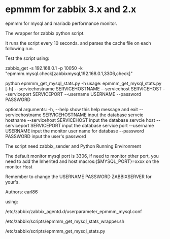 # epmmm for zabbix 3.x and 2.x
epmmm for mysql and mariadb performance monitor. 


The wrapper for zabbix python script.


It runs the script every 10 seconds. and parses the cache file on each following run.


Test the script using: 

zabbix_get -s 192.168.0.1 -p 10050 -k "epmmm.mysql.check[zabbixmysql,192.168.0.1,3306,check]"

python epmmm_get_mysql_stats.py  -h
usage: epmmm_get_mysql_stats.py [-h] --servicehostname SERVICEHOSTNAME
                                --servicehost SERVICEHOST --serviceport
                                SERVICEPORT --username USERNAME --password
                                PASSWORD

optional arguments:
  -h, --help            show this help message and exit
  --servicehostname SERVICEHOSTNAME
                        input the database servcie hostname
  --servicehost SERVICEHOST
                        input the database servcie host
  --serviceport SERVICEPORT
                        input the database service port
  --username USERNAME   input the monitor user name for database
  --password PASSWORD   input the user's password



The script need zabbix_sender and Python Running Environment


The default monitor mysql port is 3306, if need to monitor other port, you need to add the Inherited and host macros:{$MYSQL_PORT}=xxxx on the monitor Host


Remember to change the USERNAME PASSWORD ZABBIXSERVER for your's.


Authors: earl86

using:

/etc/zabbix/zabbix_agentd.d/userparameter_epmmm_mysql.conf

/etc/zabbix/scripts/epmmm_get_mysql_stats_wrapper.sh

/etc/zabbix/scripts/epmmm_get_mysql_stats.py
